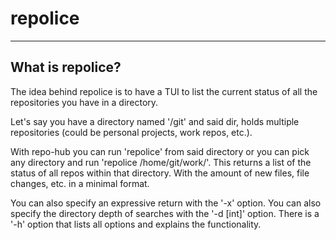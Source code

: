 # repolice

---

## What is repolice?

The idea behind repolice is to have a TUI to list the current status of all the repositories you have in a directory.

Let's say you have a directory named '/git' and said dir, holds multiple repositories (could be personal projects, work repos, etc.).

With repo-hub you can run 'repolice' from said directory or you can pick any directory and run 'repolice /home/git/work/'.
This returns a list of the status of all repos within that directory. With the amount of new files, file changes, etc. in a minimal format.

You can also specify an expressive return with the '-x' option.
You can also specify the directory depth of searches with the '-d [int]' option. 
There is a '-h' option that lists all options and explains the functionality.
